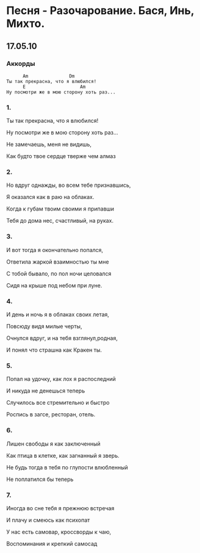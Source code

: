 # Песня - Разочарование. Бася, Инь, Михто. 
## 17.05.10

### Аккорды
``` 
      Am               Dm
Ты так прекрасна, что я влюбился!
      E                    Am
Ну посмотри же в мою сторону хоть раз...
```

### 1. 

Ты так прекрасна, что я влюбился!

Ну посмотри же в мою сторону хоть раз...

Не замечаешь, меня не видишь,

Как будто твое сердце тверже чем алмаз


### 2.

Но вдруг однажды, во всем тебе признавшись,

Я оказался как в раю на облаках.

Когда к губам твоим своими я припавши

Тебя до дома нес, счастливый, на руках.

### 3.

И вот тогда я окончательно попался,

Ответила жаркой взаимностью ты мне

С тобой бывало, по пол ночи целовался

Сидя на крыше под небом при луне.

### 4.

И день и ночь я в облаках своих летая,

Повсюду видя милые черты,

Очнулся вдруг, и на тебя взглянул,родная,

И понял что страшна как Кракен ты.

### 5.

Попал на удочку, как лох я распоследний

И никуда не денешься теперь

Случилось все стремительно и быстро

Роспись в загсе, ресторан, отель. 

### 6.

Лишен свободы я как заключенный

Как птица в клетке, как загнанный я зверь.

Не будь тогда в тебя по глупости влюбленный

Не поплатился бы теперь

### 7.

Иногда во сне тебя я прежнюю встречая

И плачу и смеюсь как психопат

У нас есть самовар, кроссворды к чаю,

Воспоминания и крепкий самосад
